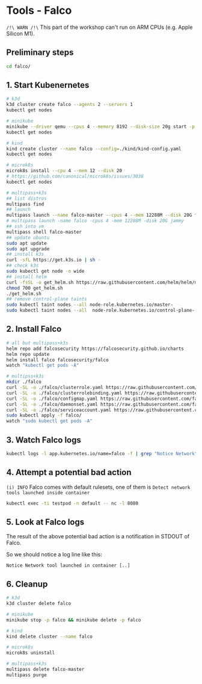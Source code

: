 
# Tools - Falco

`/!\ WARN /!\` This part of the workshop can't run on ARM CPUs (e.g. Apple Silicon M1).

## Preliminary steps

```bash
cd falco/
```

## 1. Start Kubenernetes

```bash
# k3d
k3d cluster create falco --agents 2 --servers 1
kubectl get nodes

# minikube
minikube --driver qemu --cpus 4 --memory 8192 --disk-size 20g start -p falco
kubectl get nodes

# kind
kind create cluster --name falco --config=./kind/kind-config.yaml
kubectl get nodes

# microk8s
microk8s install --cpu 4 --mem 12 --disk 20
# https://github.com/canonical/microk8s/issues/3036
kubectl get nodes

# multipass+k3s
## list distros
multipass find
## launch
multipass launch --name falco-master --cpus 4 --mem 12288M --disk 20G focal
# multipass launch -name falco -cpus 4 -mem 12288M -disk 20G jammy
## ssh into vm
multipass shell falco-master
## update ubuntu
sudo apt update
sudo apt upgrade
## install k3s
curl -sfL https://get.k3s.io | sh -
## check k3s
sudo kubectl get node -o wide
## install helm
curl -fsSL -o get_helm.sh https://raw.githubusercontent.com/helm/helm/main/scripts/get-helm-3
chmod 700 get_helm.sh
./get_helm.sh
## remove control-plane taints
sudo kubectl taint nodes --all node-role.kubernetes.io/master-
sudo kubectl taint nodes --all  node-role.kubernetes.io/control-plane-
```

## 2. Install Falco

```bash
# all but multipass+k3s
helm repo add falcosecurity https://falcosecurity.github.io/charts
helm repo update
helm install falco falcosecurity/falco
watch "kubectl get pods -A"

# multipss+k3s
mkdir ./falco
curl -SL -o ./falco/clusterrole.yaml https://raw.githubusercontent.com/falcosecurity/deploy-kubernetes/main/kubernetes/falco/templates/clusterrole.yaml
curl -SL -o ./falco/clusterrolebinding.yaml https://raw.githubusercontent.com/falcosecurity/deploy-kubernetes/main/kubernetes/falco/templates/clusterrolebinding.yaml
curl -SL -o ./falco/configmap.yaml https://raw.githubusercontent.com/falcosecurity/deploy-kubernetes/main/kubernetes/falco/templates/configmap.yaml
curl -SL -o ./falco/daemonset.yaml https://raw.githubusercontent.com/falcosecurity/deploy-kubernetes/main/kubernetes/falco/templates/daemonset.yaml
curl -SL -o ./falco/serviceaccount.yaml https://raw.githubusercontent.com/falcosecurity/deploy-kubernetes/main/kubernetes/falco/templates/serviceaccount.yaml
sudo kubectl apply -f falco/
watch "sudo kubectl get pods -A"
```

## 3. Watch Falco logs

```bash
kubectl logs -l app.kubernetes.io/name=falco -f | grep "Notice Network"
```

## 4. Attempt a potential bad action

`(i) INFO` Falco comes with default rulesets, one of them is `Detect network tools launched inside container`

```bash
kubectl exec -ti testpod -n default -- nc -l 8080
```

## 5. Look at Falco logs

The result of the above potential bad action is a notification in STDOUT of Falco.

So we should notice a log line like this:

```log
Notice Network tool launched in container [..]
```

## 6. Cleanup

```bash
# k3d
k3d cluster delete falco

# minikube
minikube stop -p falco && minikube delete -p falco

# kind
kind delete cluster --name falco

# microk8s
microk8s uninstall

# multipass+k3s
multipass delete falco-master
multipass purge
```
